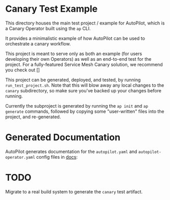 # Canary Test Example

This directory houses the main test project / example for AutoPilot, which is a Canary Operator built using the `ap` CLI.

It provides a minimalistic example of how AutoPilot can be used to orchestrate a canary workflow. 

This project is meant to serve only as both an example (for users developing their own Operators) as well as an end-to-end
test for the project. For a fully-featured Service Mesh Canary solution, we recommend you check out []

This project can be generated, deployed, and tested, by running `run_test_project.sh`. Note that this will blow away any local
changes to the `canary` subdirectory, so make sure you've backed up your changes before running.

Currently the subproject is generated by running the `ap init` and `ap generate` commands, followed by copying some "user-written"
files into the project, and re-generated.



# Generated Documentation

AutoPilot generates documentation for the `autopilot.yaml` and `autopilot-operator.yaml` config files in [docs](./docs):  

# TODO

Migrate to a real build system to generate the `canary` test artifact.
